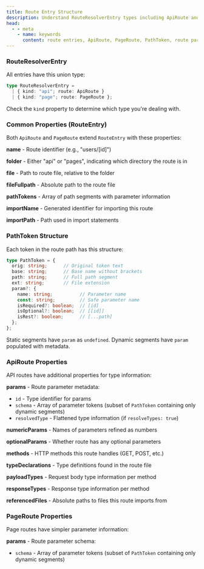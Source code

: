 ```yaml
---
title: Route Entry Structure
description: Understand RouteResolverEntry types including ApiRoute and PageRoute properties, PathToken structure, parameter metadata, and type information for generator development.
head:
  - - meta
    - name: keywords
      content: route entries, ApiRoute, PageRoute, PathToken, route parameters, type metadata, route structure, parameter schema
---
```


### RouteResolverEntry

All entries have this union type:

```ts
type RouteResolverEntry =
  | { kind: "api"; route: ApiRoute }
  | { kind: "page"; route: PageRoute };
```

Check the `kind` property to determine which type you're dealing with.

### Common Properties (RouteEntry)

Both `ApiRoute` and `PageRoute` extend `RouteEntry` with these properties:

**name** - Route identifier (e.g., "users/[id]")

**folder** - Either "api" or "pages", indicating which directory the route is in

**file** - Path to route file, relative to the folder

**fileFullpath** - Absolute path to the route file

**pathTokens** - Array of path segments with parameter information

**importName** - Generated identifier for importing this route

**importPath** - Path used in import statements

### PathToken Structure

Each token in the route path has this structure:

```ts
type PathToken = {
  orig: string;      // Original token text
  base: string;      // Base name without brackets
  path: string;      // Full path segment
  ext: string;       // File extension
  param?: {
    name: string;          // Parameter name
    const: string;         // Safe parameter name
    isRequired?: boolean;  // [id]
    isOptional?: boolean;  // [[id]]
    isRest?: boolean;      // [...path]
  };
};
```

Static segments have `param` as `undefined`.
Dynamic segments have `param` populated with metadata.

### ApiRoute Properties

API routes have additional properties for type information:

**params** - Route parameter metadata:
- `id` - Type identifier for params
- `schema` - Array of parameter tokens (subset of `PathToken` containing only dynamic segments)
- `resolvedType` - Flattened type information (if `resolveTypes: true`)

**numericParams** - Names of parameters refined as numbers

**optionalParams** - Whether route has any optional parameters

**methods** - HTTP methods this route handles (GET, POST, etc.)

**typeDeclarations** - Type definitions found in the route file

**payloadTypes** - Request body type information per method

**responseTypes** - Response type information per method

**referencedFiles** - Absolute paths to files this route imports from

### PageRoute Properties

Page routes have simpler parameter information:

**params** - Route parameter schema:
- `schema` - Array of parameter tokens (subset of `PathToken` containing only dynamic segments)


